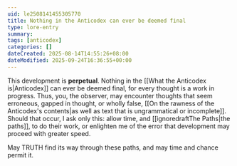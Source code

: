 ```yaml
---
uid: le2508141455305770
title: Nothing in the Anticodex can ever be deemed final
type: lore-entry
summary: 
tags: [anticodex]
categories: []
dateCreated: 2025-08-14T14:55:26+08:00
dateModified: 2025-09-24T16:36:55+00:00
---
```

This development is **perpetual**. Nothing in the [[What the Anticodex is|Anticodex]] can ever be deemed final, for every thought is a work in progress. Thus, you, the observer, may encounter thoughts that seem erroneous, gapped in thought, or wholly false, [[On the rawness of the Anticodex's contents|as well as text that is ungrammatical or incomplete]]. Should that occur, I ask only this: allow time, and [[ignoredraftThe Paths|the paths]], to do their work, or enlighten me of the error that development may proceed with greater speed.

May TRUTH find its way through these paths, and may time and chance permit it.